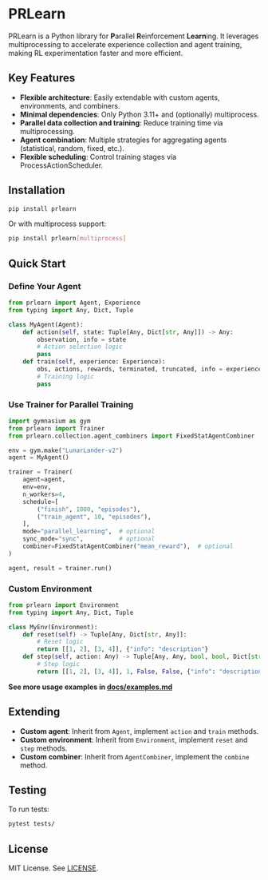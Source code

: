 # PRLearn

PRLearn is a Python library for **P**arallel **R**einforcement **Learn**ing. It leverages multiprocessing to accelerate experience collection and agent training, making RL experimentation faster and more efficient.

## Key Features

- **Flexible architecture**: Easily extendable with custom agents, environments, and combiners.
- **Minimal dependencies**: Only Python 3.11+ and (optionally) multiprocess.
- **Parallel data collection and training**: Reduce training time via multiprocessing.
- **Agent combination**: Multiple strategies for aggregating agents (statistical, random, fixed, etc.).
- **Flexible scheduling**: Control training stages via ProcessActionScheduler.


## Installation

```sh
pip install prlearn
```
Or with multiprocess support:
```sh
pip install prlearn[multiprocess]
```

## Quick Start

### Define Your Agent

```python
from prlearn import Agent, Experience
from typing import Any, Dict, Tuple

class MyAgent(Agent):
    def action(self, state: Tuple[Any, Dict[str, Any]]) -> Any:
        observation, info = state
        # Action selection logic
        pass
    def train(self, experience: Experience):
        obs, actions, rewards, terminated, truncated, info = experience.get()
        # Training logic
        pass
```

### Use Trainer for Parallel Training

```python
import gymnasium as gym
from prlearn import Trainer
from prlearn.collection.agent_combiners import FixedStatAgentCombiner

env = gym.make("LunarLander-v2")
agent = MyAgent()

trainer = Trainer(
    agent=agent,
    env=env,
    n_workers=4,
    schedule=[
        ("finish", 1000, "episodes"),
        ("train_agent", 10, "episodes"),
    ],
    mode="parallel_learning",  # optional
    sync_mode="sync",          # optional
    combiner=FixedStatAgentCombiner("mean_reward"),  # optional
)

agent, result = trainer.run()
```

### Custom Environment

```python
from prlearn import Environment
from typing import Any, Dict, Tuple

class MyEnv(Environment):
    def reset(self) -> Tuple[Any, Dict[str, Any]]:
        # Reset logic
        return [[1, 2], [3, 4]], {"info": "description"}
    def step(self, action: Any) -> Tuple[Any, Any, bool, bool, Dict[str, Any]]:
        # Step logic
        return [[1, 2], [3, 4]], 1, False, False, {"info": "description"}
```

**See more usage examples in [docs/examples.md](docs/examples.md)**


## Extending

- **Custom agent**: Inherit from `Agent`, implement `action` and `train` methods.
- **Custom environment**: Inherit from `Environment`, implement `reset` and `step` methods.
- **Custom combiner**: Inherit from `AgentCombiner`, implement the `combine` method.


## Testing

To run tests:
```sh
pytest tests/
```

## License

MIT License. See [LICENSE](LICENSE).
